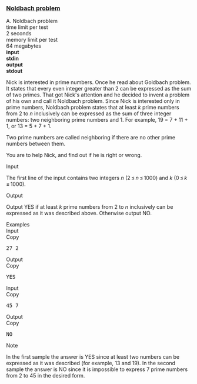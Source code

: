 <h3><a href="https://codeforces.com/contest/17/problem/A" target="_blank" rel="noopener noreferrer">Noldbach problem</a></h3>
<div class="header"><div class="title">A. Noldbach problem</div><div class="time-limit"><div class="property-title">time limit per test</div>2 seconds</div><div class="memory-limit"><div class="property-title">memory limit per test</div>64 megabytes</div><div class="input-file input-standard" style="font-weight: bold"><div class="property-title">input</div>stdin</div><div class="output-file output-standard" style="font-weight: bold"><div class="property-title">output</div>stdout</div></div><div><p>Nick is interested in prime numbers. Once he read about <span class="tex-font-style-underline">Goldbach problem</span>. It states that every even integer greater than <span class="tex-span">2</span> can be expressed as the sum of two primes. That got Nick's attention and he decided to invent a problem of his own and call it <span class="tex-font-style-underline">Noldbach problem</span>. Since Nick is interested only in prime numbers, Noldbach problem states that at least <span class="tex-span"><i>k</i></span> prime numbers from <span class="tex-span">2</span> to <span class="tex-span"><i>n</i></span> inclusively can be expressed as the sum of three integer numbers: two neighboring prime numbers and <span class="tex-span">1</span>. For example, <span class="tex-font-style-tt">19</span> = <span class="tex-font-style-tt">7</span> + <span class="tex-font-style-tt">11</span> + <span class="tex-font-style-tt">1</span>, or <span class="tex-font-style-tt">13</span> = <span class="tex-font-style-tt">5</span> + <span class="tex-font-style-tt">7</span> + <span class="tex-font-style-tt">1</span>.</p><p>Two prime numbers are called neighboring if there are no other prime numbers between them.</p><p>You are to help Nick, and find out if he is right or wrong.</p></div><div class="input-specification"><div class="section-title">Input</div><p>The first line of the input contains two integers <span class="tex-span"><i>n</i></span> (<span class="tex-span">2 ≤ <i>n</i> ≤ 1000</span>) and <span class="tex-span"><i>k</i></span> (<span class="tex-span">0 ≤ <i>k</i> ≤ 1000</span>).</p></div><div class="output-specification"><div class="section-title">Output</div><p>Output <span class="tex-font-style-tt">YES</span> if at least <span class="tex-span"><i>k</i></span> prime numbers from <span class="tex-span">2</span> to <span class="tex-span"><i>n</i></span> inclusively can be expressed as it was described above. Otherwise output <span class="tex-font-style-tt">NO</span>.</p></div><div class="sample-tests"><div class="section-title">Examples</div><div class="sample-test"><div class="input"><div class="title">Input<div title="Copy" data-clipboard-target="#id0005432260238805897" id="id006291032875083697" class="input-output-copier">Copy</div></div><pre id="id0005432260238805897">27 2<br></pre></div><div class="output"><div class="title">Output<div title="Copy" data-clipboard-target="#id00534932391758031" id="id0090413973412088" class="input-output-copier">Copy</div></div><pre id="id00534932391758031">YES</pre></div><div class="input"><div class="title">Input<div title="Copy" data-clipboard-target="#id0009930103595089257" id="id0039605529396413386" class="input-output-copier">Copy</div></div><pre id="id0009930103595089257">45 7<br></pre></div><div class="output"><div class="title">Output<div title="Copy" data-clipboard-target="#id005185264315044847" id="id0004110561839537652" class="input-output-copier">Copy</div></div><pre id="id005185264315044847">NO</pre></div></div></div><div class="note"><div class="section-title">Note</div><p>In the first sample the answer is <span class="tex-font-style-tt">YES</span> since at least two numbers can be expressed as it was described (for example, 13 and 19). In the second sample the answer is <span class="tex-font-style-tt">NO</span> since it is impossible to express 7 prime numbers from 2 to 45 in the desired form.</p></div>